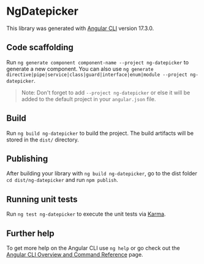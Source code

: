 # NgDatepicker

This library was generated with [Angular CLI](https://github.com/angular/angular-cli) version 17.3.0.

## Code scaffolding

Run `ng generate component component-name --project ng-datepicker` to generate a new component. You can also use `ng generate directive|pipe|service|class|guard|interface|enum|module --project ng-datepicker`.
> Note: Don't forget to add `--project ng-datepicker` or else it will be added to the default project in your `angular.json` file. 

## Build

Run `ng build ng-datepicker` to build the project. The build artifacts will be stored in the `dist/` directory.

## Publishing

After building your library with `ng build ng-datepicker`, go to the dist folder `cd dist/ng-datepicker` and run `npm publish`.

## Running unit tests

Run `ng test ng-datepicker` to execute the unit tests via [Karma](https://karma-runner.github.io).

## Further help

To get more help on the Angular CLI use `ng help` or go check out the [Angular CLI Overview and Command Reference](https://angular.io/cli) page.

